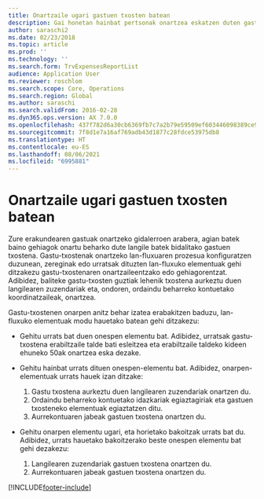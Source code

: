 ```yaml
---
title: Onartzaile ugari gastuen txosten batean
description: Gai honetan hainbat pertsonak onartzea eskatzen duten gastuen txostenen inguruko informazioa ematen da.
author: saraschi2
ms.date: 02/23/2018
ms.topic: article
ms.prod: ''
ms.technology: ''
ms.search.form: TrvExpensesReportList
audience: Application User
ms.reviewer: roschlom
ms.search.scope: Core, Operations
ms.search.region: Global
ms.author: saraschi
ms.search.validFrom: 2016-02-28
ms.dyn365.ops.version: AX 7.0.0
ms.openlocfilehash: 437f782d6a30cb6369fb7c7a2b79e59509ef603446098389ce946be6427dee9d
ms.sourcegitcommit: 7f8d1e7a16af769adb43d1877c28fdce53975db8
ms.translationtype: HT
ms.contentlocale: eu-ES
ms.lasthandoff: 08/06/2021
ms.locfileid: "6995881"
---
```

# <a name="multiple-approvers-on-an-expense-report"></a>Onartzaile ugari gastuen txosten batean

Zure erakundearen gastuak onartzeko gidalerroen arabera, agian batek baino gehiagok onartu beharko dute langile batek bidalitako gastuen txostena. Gastu-txostenak onartzeko lan-fluxuaren prozesua konfiguratzen duzunean, zereginak edo urratsak dituzten lan-fluxuko elementuak gehi ditzakezu gastu-txostenaren onartzaileentzako edo gehiagorentzat. Adibidez, baliteke gastu-txosten guztiak lehenik txostena aurkeztu duen langilearen zuzendariak eta, ondoren, ordaindu beharreko kontuetako koordinatzaileak, onartzea.

Gastu-txostenen onarpen anitz behar izatea erabakitzen baduzu, lan-fluxuko elementuak modu hauetako batean gehi ditzakezu:

- Gehitu urrats bat duen onespen elementu bat. Adibidez, urratsak gastu-txostena erabiltzaile talde bati esleitzea eta erabiltzaile taldeko kideen ehuneko 50ak onartzea eska dezake.
- Gehitu hainbat urrats dituen onespen-elementu bat. Adibidez, onarpen-elementuak urrats hauek izan ditzake:

    1. Gastu txostena aurkeztu duen langilearen zuzendariak onartzen du.
    2. Ordaindu beharreko kontuetako idazkariak egiaztagiriak eta gastuen txosteneko elementuak egiaztatzen ditu.
    3. Aurrekontuaren jabeak gastuen txostena onartzen du.

- Gehitu onarpen elementu ugari, eta horietako bakoitzak urrats bat du. Adibidez, urrats hauetako bakoitzerako beste onespen elementu bat gehi dezakezu:

    1. Langilearen zuzendariak gastuen txostena onartzen du.
    2. Aurrekontuaren jabeak gastuen txostena onartzen du.


[!INCLUDE[footer-include](../includes/footer-banner.md)]
